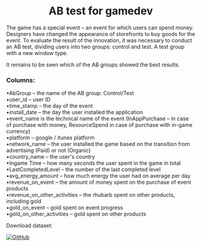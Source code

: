 <h1 align="center">AB test for gamedev</h1>

The game has a special event – an event for which users can spend money. Designers have changed the appearance of storefronts to buy goods for the event. 
To evaluate the result of the innovation, it was necessary to conduct an AB test, dividing users into two groups: control and test. A test group with a new window type.

It remains to be seen which of the AB groups showed the best results.


<h3>Columns:</h3>

•AbGroup – the name of the AB group: Control/Test <br/>
•user_id – user ID <br/>
•time_stamp – the day of the event <br/>
•install_date – the day the user installed the application <br/>
•event_name is the technical name of the event (InAppPurchase – in case of purchase with money, ResourceSpend in case of purchase with in-game currency) <br/>
•platform – google / itunes platform <br/>
•network_name – the user installed the game based on the transition from advertising (Paid) or not (Organic) <br/>
•country_name – the user's country <br/>
•Ingame Time – how many seconds the user spent in the game in total <br/>
•LastCompletedLevel – the number of the last completed level <br/>
•avg_energy_amount – how much energy the user had on average per day <br/>
•revenue_on_event – the amount of money spent on the purchase of event products <br/>
•revenue_on_other_activities – the rhubarb spent on other products, including gold <br/>
•gold_on_event – gold spent on event progress <br/>
•gold_on_other_activities – gold spent on other products <br/>


Download dataset:

<a href="https://drive.google.com/file/d/1ynnyIKbT64yoi0IpMd_Gs3I-n1m61QT-/view?usp=sharing">
        <img alt="GitHub" src="https://img.shields.io/badge/Download%20dataset-lightgrey?style=for-the-badge">

